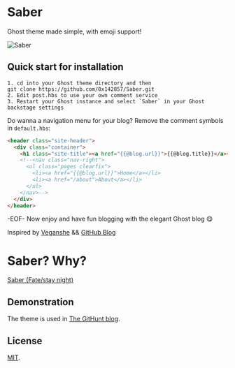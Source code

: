 # Saber

Ghost theme made simple, with emoji support!

![Saber](http://wallpapers.wallhaven.cc/wallpapers/full/wallhaven-155177.jpg)

## Quick start for installation

```
1. cd into your Ghost theme directory and then 
git clone https://github.com/0x142857/Saber.git
2. Edit post.hbs to use your own comment service
3. Restart your Ghost instance and select `Saber` in your Ghost backstage settings
```

Do wanna a navigation menu for your blog? Remove the comment symbols in `default.hbs`:

```html
<header class="site-header">
  <div class="container">
    <h1 class="site-title"><a href="{{@blog.url}}">{{@blog.title}}</a></h1>
    <!--<nav class="nav-right">
      <ul class="pages clearfix">
        <li><a href="{{@blog.url}}">Home</a></li>
        <li><a href="/about">About</a></li>
      </ul>
    </nav>-->
  </div>
</header>
```

-EOF- Now enjoy and have fun blogging with the elegant Ghost blog 😋

Inspired by [Veganshe](http://www.veganshe.com) && [GitHub Blog](https://github.com/blog)

# Saber? Why?

[Saber (Fate/stay night)](http://en.wikipedia.org/wiki/Saber_(Fate/stay_night))

## Demonstration

The theme is used in [The GitHunt blog](https://blog.githunt.io).

## License

[MIT](LICENSE).



